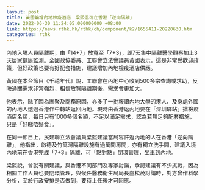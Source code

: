 ```yaml
---
layout: post
title: 黃國籲增內地檢疫酒店　梁熙倡可在香港「逆向隔離」
date: 2022-06-30 11:24:05.000000000 +08:00
link: https://news.rthk.hk/rthk/ch/component/k2/1655411-20220630.htm
categories: rthk
---
```


內地入境人員隔離期，由「14+7」放寬至「7+3」，即7天集中隔離醫學觀察加上3天居家健康監測。全國政協委員、工聯會立法會議員黃國表示，這是非常受歡迎政策，但好政策也要有好配套措施，建議增加內地檢疫酒店供應。

黃國在本台節目《千禧年代》說，工聯會在內地中心收到500多宗查詢或求助，反映通關需求非常強烈，相信放寬隔離期後，需求會更加大。

他表示，除了因為團聚及商務原因，亦多了一批報讀內地大學的港人、及身處外國的內地人透過香港作中轉站返回內地。現時由香港返內地要在「深圳驛站」搶檢疫酒店名額，每日只有1000多個名額，不足以滿足需求，認為若無足夠配套措施，只是「好睇唔好食」。 

在同一節目上，民建聯立法會議員梁熙建議當局容許返內地的人在香港「逆向隔離」。他指出，啟德及竹篙灣隔離設施有過萬間房間，亦有獨立洗手間，建議入境內地前在香港完成「7+3」隔離，可「點對點」閉環管理，坐車到內地。

梁熙說，曾就有關建議，與香港不同部門及專家討論，承認建議有不少挑戰，因為相關工作人員也要閉環管理，與候任醫務衞生局局長盧松茂討論時，對方曾作科學分析，至於行政安排是否做到，要待上任後才可回應。
